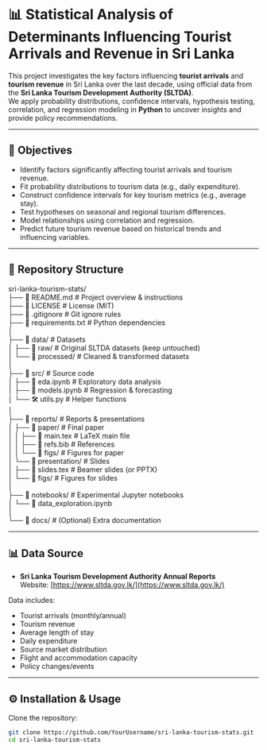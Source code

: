 # 📊 Statistical Analysis of Determinants Influencing Tourist Arrivals and Revenue in Sri Lanka

This project investigates the key factors influencing **tourist arrivals** and **tourism revenue** in Sri Lanka over the last decade, using official data from the **Sri Lanka Tourism Development Authority (SLTDA)**.  
We apply probability distributions, confidence intervals, hypothesis testing, correlation, and regression modeling in **Python** to uncover insights and provide policy recommendations.

---

## 🎯 Objectives
- Identify factors significantly affecting tourist arrivals and tourism revenue.
- Fit probability distributions to tourism data (e.g., daily expenditure).
- Construct confidence intervals for key tourism metrics (e.g., average stay).
- Test hypotheses on seasonal and regional tourism differences.
- Model relationships using correlation and regression.
- Predict future tourism revenue based on historical trends and influencing variables.

---

## 📂 Repository Structure
sri-lanka-tourism-stats/</br>
├── 📄 README.md # Project overview & instructions</br>
├── 📄 LICENSE # License (MIT)</br>
├── 📄 .gitignore # Git ignore rules</br>
├── 📄 requirements.txt # Python dependencies</br>
│</br>
├── 📂 data/ # Datasets</br>
│ ├── 📂 raw/ # Original SLTDA datasets (keep untouched)</br>
│ └── 📂 processed/ # Cleaned & transformed datasets</br>
│</br>
├── 📂 src/ # Source code</br>
│ ├── 📓 eda.ipynb # Exploratory data analysis</br>
│ ├── 📓 models.ipynb # Regression & forecasting</br>
│ └── 🛠️ utils.py # Helper functions</br>
│</br>
├── 📂 reports/ # Reports & presentations</br>
│ ├── 📂 paper/ # Final paper</br>
│ │ ├── 📄 main.tex # LaTeX main file</br>
│ │ ├── 📄 refs.bib # References</br>
│ │ └── 📂 figs/ # Figures for paper</br>
│ └── 📂 presentation/ # Slides</br>
│ ├── 📄 slides.tex # Beamer slides (or PPTX)</br>
│ └── 📂 figs/ # Figures for slides</br>
│</br>
├── 📂 notebooks/ # Experimental Jupyter notebooks</br>
│ └── 📓 data_exploration.ipynb</br>
│</br>
└── 📂 docs/ # (Optional) Extra documentation</br>

---

## 📊 Data Source
- **Sri Lanka Tourism Development Authority Annual Reports**  
  Website: [https://www.sltda.gov.lk/](https://www.sltda.gov.lk/)  

Data includes:
- Tourist arrivals (monthly/annual)
- Tourism revenue
- Average length of stay
- Daily expenditure
- Source market distribution
- Flight and accommodation capacity
- Policy changes/events

---

## ⚙️ Installation & Usage
Clone the repository:
```bash
git clone https://github.com/YourUsername/sri-lanka-tourism-stats.git
cd sri-lanka-tourism-stats

